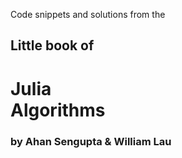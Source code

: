 Code snippets and solutions from the

## Little book of
# Julia </br> Algorithms

### by Ahan Sengupta & William Lau

